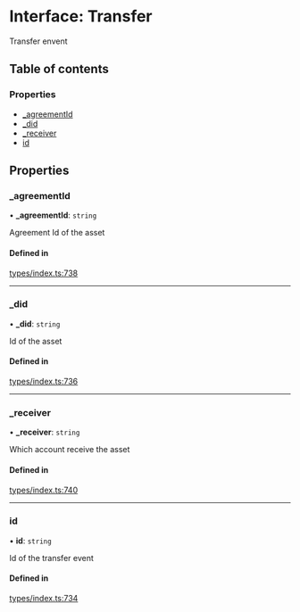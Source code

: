 # Interface: Transfer

Transfer envent

## Table of contents

### Properties

- [\_agreementId](Transfer.md#_agreementid)
- [\_did](Transfer.md#_did)
- [\_receiver](Transfer.md#_receiver)
- [id](Transfer.md#id)

## Properties

### \_agreementId

• **\_agreementId**: `string`

Agreement Id of the asset

#### Defined in

[types/index.ts:738](https://github.com/nevermined-io/components-catalog/blob/0f39118/lib/src/types/index.ts#L738)

___

### \_did

• **\_did**: `string`

Id of the asset

#### Defined in

[types/index.ts:736](https://github.com/nevermined-io/components-catalog/blob/0f39118/lib/src/types/index.ts#L736)

___

### \_receiver

• **\_receiver**: `string`

Which account receive the asset

#### Defined in

[types/index.ts:740](https://github.com/nevermined-io/components-catalog/blob/0f39118/lib/src/types/index.ts#L740)

___

### id

• **id**: `string`

Id of the transfer event

#### Defined in

[types/index.ts:734](https://github.com/nevermined-io/components-catalog/blob/0f39118/lib/src/types/index.ts#L734)
